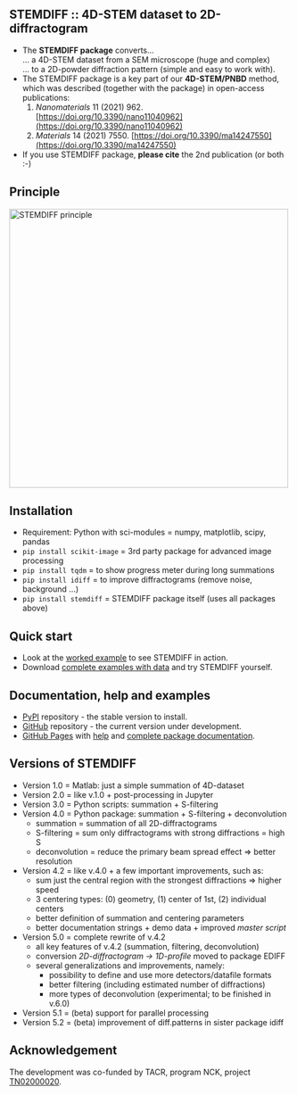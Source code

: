 STEMDIFF :: 4D-STEM dataset to 2D-diffractogram
-----------------------------------------------

* The **STEMDIFF package** converts... <br>
  ... a 4D-STEM dataset from a SEM microscope (huge and complex) <br>
  ... to a 2D-powder diffraction pattern (simple and easy to work with).
* The STEMDIFF package is a key part of our **4D-STEM/PNBD** method, <br>
  which was described (together with the package) in open-access publications:
	1. *Nanomaterials* 11 (2021) 962.
	   [https://doi.org/10.3390/nano11040962](https://doi.org/10.3390/nano11040962)
	2. *Materials* 14 (2021) 7550.
       [https://doi.org/10.3390/ma14247550](https://doi.org/10.3390/ma14247550)
* If you use STEMDIFF package, **please cite** the 2nd publication (or both :-)

Principle
---------

<img src="https://mirekslouf.github.io/stemdiff/docs/assets/principle.pptx.png" alt="STEMDIFF principle" width="500"/>

Installation
------------
* Requirement: Python with sci-modules = numpy, matplotlib, scipy, pandas
* `pip install scikit-image` = 3rd party package for advanced image processing 
* `pip install tqdm` = to show progress meter during long summations
* `pip install idiff` = to improve diffractograms (remove noise, background ...)
* `pip install stemdiff` = STEMDIFF package itself (uses all packages above)

Quick start
-----------

* Look at the
  [worked example](https://www.dropbox.com/scl/fi/l5eskdgxo7976ea9x35fp/01_sdiff_au.nb.pdf?rlkey=7yd5tqtcm3zxr1uc0m0aisenl&dl=0)
  to see STEMDIFF in action.
* Download
  [complete examples with data](https://www.dropbox.com/scl/fo/ccb6hs28er9dc1xufshh4/h?rlkey=omk5bqoe17jmedhj407ng9xr0&dl=0)
  and try STEMDIFF yourself.

Documentation, help and examples
--------------------------------

* [PyPI](https://pypi.org/project/stemdiff) repository -
  the stable version to install.
* [GitHub](https://github.com/mirekslouf/stemdiff) repository - 
  the current version under development.
* [GitHub Pages](https://mirekslouf.github.io/stemdiff)
  with [help](https://mirekslouf.github.io/stemdiff/docs)
  and [complete package documentation](https://mirekslouf.github.io/stemdiff/docs/pdoc.html/stemdiff.html).

## Versions of STEMDIFF

* Version 1.0 = Matlab: just a simple summation of 4D-dataset
* Version 2.0 = like v.1.0 + post-processing in Jupyter
* Version 3.0 = Python scripts: summation + S-filtering
* Version 4.0 = Python package: summation + S-filtering + deconvolution
	* summation = summation of all 2D-diffractograms
	* S-filtering = sum only diffractograms with strong diffractions = high S
	* deconvolution = reduce the primary beam spread effect
	  &rArr; better resolution 
* Version 4.2 = like v.4.0 + a few important improvements, such as:
	* sum just the central region with the strongest diffractions
	  &rArr; higher speed
	* 3 centering types: (0) geometry, (1) center of 1st, (2) individual centers 
	* better definition of summation and centering parameters
	* better documentation strings + demo data + improved *master script*
* Version 5.0 = complete rewrite of v.4.2
	* all key features of v.4.2 (summation, filtering, deconvolution)
	* conversion *2D-diffractogram &rarr; 1D-profile* moved to package EDIFF
	* several generalizations and improvements, namely:
		- possibility to define and use more detectors/datafile formats
		- better filtering (including estimated number of diffractions)
		- more types of deconvolution (experimental; to be finished in v.6.0)
* Version 5.1 = (beta) support for parallel processing
* Version 5.2 = (beta) improvement of diff.patterns in sister package idiff

Acknowledgement
---------------

The development was co-funded by TACR, program NCK,
project [TN02000020](https://www.isibrno.cz/en/centre-advanced-electron-and-photonic-optics).